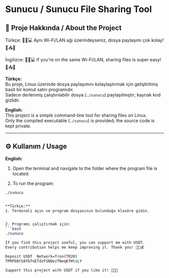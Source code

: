 # Sunucu / Sunucu File Sharing Tool

## 📌 Proje Hakkında / About the Project
Türkçe:
🌟📱💻 Aynı Wi-Fi/LAN ağı üzerindeyseniz, dosya paylaşımı çok kolay! 🚀📤✨

İngilizce:
🌟📱💻 If you're on the same Wi-Fi/LAN, sharing files is super easy! 🚀📤✨

**Türkçe:**  
Bu proje, Linux üzerinde dosya paylaşımını kolaylaştırmak için geliştirilmiş basit bir komut satırı programıdır.  
Sadece derlenmiş çalıştırılabilir dosya (`./sunucu`) paylaşılmıştır; kaynak kod gizlidir.  

**English:**  
This project is a simple command-line tool for sharing files on Linux.  
Only the compiled executable (`./sunucu`) is provided; the source code is kept private.

---

## ⚙️ Kullanım / Usage
**English:**
1. Open the terminal and navigate to the folder where the program file is located.

2. To run the program:

```bash
./sunucu


**Türkçe:**  
1. Terminali açın ve program dosyasının bulunduğu klasöre gidin.


2. Programı çalıştırmak için:  
```bash
./sunucu

If you find this project useful, you can support me with USDT.
Every contribution helps me keep improving it. Thank you! 💖🚀💰

Deposit USDT  Network=Tron(TR20)
TPRPEBtS8YbTnETdzFSNQezTNeqKfHtsLY

Support this project with USDT if you like it! 🌟🙏💵


